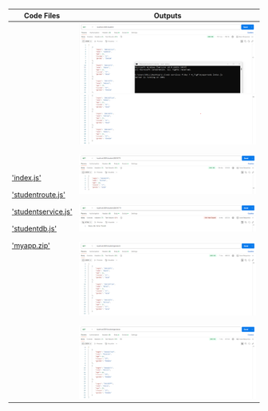 | Code Files | Outputs |
|------------|---------|
|['index.js'](./Codes/index.js)<br><br>['studentroute.js'](./Codes/studentroute.js)<br><br>['studentservice.js'](./Codes/studentservice.js)<br><br>['studentdb.js'](./Codes/studentdb.js)<br><br>['myapp.zip'](./Codes/myapp.zip)|![1-1.png](./Outputs/1-1.png)![1-2.png](./Outputs/1-2.png)<br><br>![1-3.png](./Outputs/1-3.png)<br><br>![1-4.png](./Outputs/1-4.png)<br><br>![1-5.png](./Outputs/1-5.png)<br><br>![1-6.png](./Outputs/1-6.png)|
